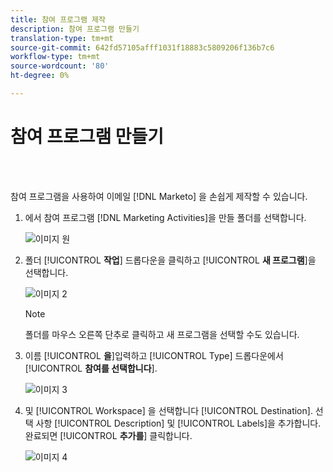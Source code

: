 ```yaml
---
title: 참여 프로그램 제작
description: 참여 프로그램 만들기
translation-type: tm+mt
source-git-commit: 642fd57105afff1031f18883c5809206f136b7c6
workflow-type: tm+mt
source-wordcount: '80'
ht-degree: 0%

---
```



# 참여 프로그램 만들기

<br> 

참여 프로그램을 사용하여 이메일 [!DNL Marketo] 을 손쉽게 제작할 수 있습니다.

1. 에서 참여 프로그램 [!DNL Marketing Activities]을 만들 폴더를 선택합니다.

   ![이미지 원](/help/sky/assets/engagement-programs/create-an-engagement-program/create-an-engagement-program-1.png)

1. 폴더 [!UICONTROL **작업**] 드롭다운을 클릭하고 [!UICONTROL **새 프로그램**]&#x200B;을 선택합니다.

   ![이미지 2](/help/sky/assets/engagement-programs/create-an-engagement-program/create-an-engagement-program-2.png)

   >[!NOTE]
   >
   >폴더를 마우스 오른쪽 단추로 클릭하고 새 프로그램을 선택할 수도 있습니다.

1. 이름 [!UICONTROL **을**]&#x200B;입력하고 [!UICONTROL Type] 드롭다운에서 [!UICONTROL **참여를 선택합니다**].

   ![이미지 3](/help/sky/assets/engagement-programs/create-an-engagement-program/create-an-engagement-program-3.png)

1. 및 [!UICONTROL Workspace] 을 선택합니다 [!UICONTROL Destination]. 선택 사항 [!UICONTROL Description] 및 [!UICONTROL Labels]을 추가합니다. 완료되면 [!UICONTROL **추가를**] 클릭합니다.

   ![이미지 4](/help/sky/assets/engagement-programs/create-an-engagement-program/create-an-engagement-program-4.png)
